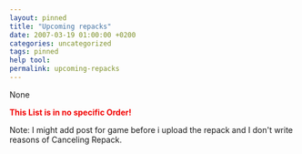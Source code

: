 ```yaml
---
layout: pinned
title: "Upcoming repacks"
date: 2007-03-19 01:00:00 +0200
categories: uncategorized
tags: pinned
help tool:                                                                                                   |
permalink: upcoming-repacks
---
```

None

<span style="color:#f20505">**This List is in no specific Order!**</span>

Note: I might add post for game before i upload the repack and I don't write reasons of Canceling Repack.